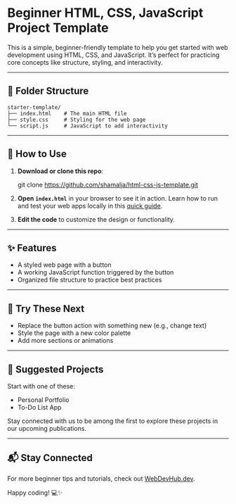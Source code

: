 # Beginner HTML, CSS, JavaScript Project Template

This is a simple, beginner-friendly template to help you get started with web development using HTML, CSS, and JavaScript. It’s perfect for practicing core concepts like structure, styling, and interactivity.

---

## 📁 Folder Structure

```
starter-template/
├── index.html    # The main HTML file
├── style.css     # Styling for the web page
└── script.js     # JavaScript to add interactivity
```

---

## 🚀 How to Use

1. **Download or clone this repo**:

    git clone https://github.com/shamalja/html-css-js-template.git


2. **Open `index.html`** in your browser to see it in action. Learn how to run and test your web apps locally in this [quick guide](https://webdevhub.dev/how-to-use-local-http-server-test-web-apps/).

3. **Edit the code** to customize the design or functionality.

---

## ✨ Features

- A styled web page with a button  
- A working JavaScript function triggered by the button  
- Organized file structure to practice best practices  

---

## 🧪 Try These Next

- Replace the button action with something new (e.g., change text)
- Style the page with a new color palette
- Add more sections or animations

---

## 👶 Suggested Projects

Start with one of these:
- Personal Portfolio
- To-Do List App

Stay connected with us to be among the first to explore these projects in our upcoming publications.

---

## 📬 Stay Connected

For more beginner tips and tutorials, check out [WebDevHub.dev](https://webdevhub.dev).

Happy coding! 💻✨

